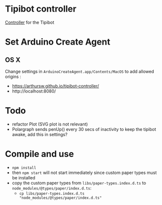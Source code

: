# Tipibot controller

[Controller](https://arthursw.github.io/tipibot-controller/) for the Tipibot

# Set Arduino Create Agent

## OS X

Change settings in `ArduinoCreateAgent.app/Contents/MacOS` to add allowed origins :
 - https://arthursw.github.io/tipibot-controller/
 - http://localhost:8080/

 # Todo

  - refactor Plot (SVG plot is not relevant)
  - Polargraph sends penUp() every 30 secs of inactivity to keep the tipibot awake, add this in settings?

# Compile and use

 - `npm install`
 - then `npm start` will not start immediately since custom paper types must be installed
 - copy the custom paper types from `libs/paper-types.index.d.ts` to `node_modules/@types/paper/index.d.ts`:
   - `cp libs/paper-types.index.d.ts "node_modules/@types/paper/index.d.ts"`
